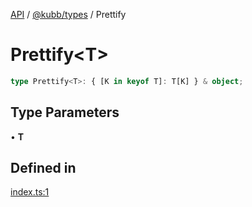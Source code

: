 [API](../../../packages.md) / [@kubb/types](../index.md) / Prettify

# Prettify\<T\>

```ts
type Prettify<T>: { [K in keyof T]: T[K] } & object;
```

## Type Parameters

• **T**

## Defined in

[index.ts:1](https://github.com/kubb-project/kubb/blob/ff80665146ae086e044807d0072fda660e72e1fd/packages/types/src/index.ts#L1)
